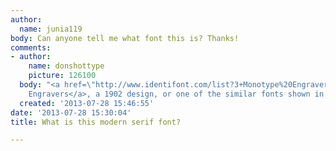 ```yaml
---
author:
  name: junia119
body: Can anyone tell me what font this is? Thanks!
comments:
- author:
    name: donshottype
    picture: 126100
  body: "<a href=\"http://www.identifont.com/list?3+Monotype%20Engravers+0+3PG+1+F7Y+1+40W+1+4AD+1+EJV+1+60U+1+61D+1+6CI+1+41X+2+L2E+2+422+2+24M+2+6C9+2+J8Q+2+LYH+2+JO+2+N1K+/\">Monotype
    Engravers</a>, a 1902 design, or one of the similar fonts shown in the link.\r\nDon"
  created: '2013-07-28 15:46:55'
date: '2013-07-28 15:30:04'
title: What is this modern serif font?

---
```

